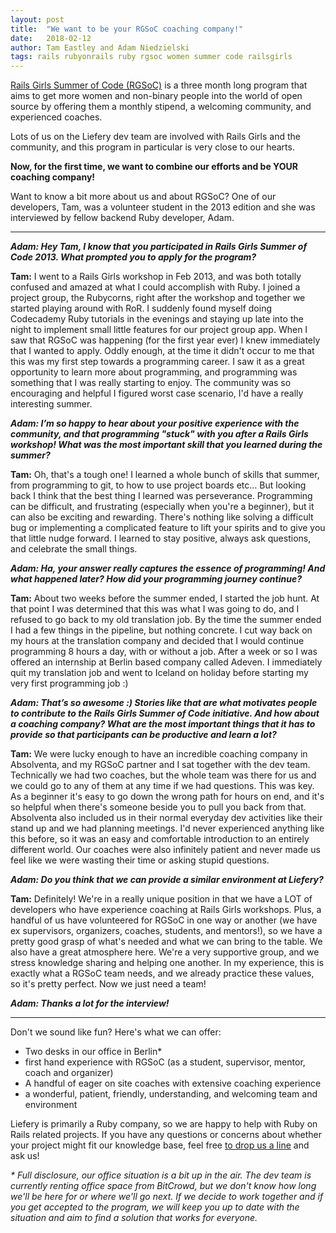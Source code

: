 ```yaml
---
layout: post
title:  "We want to be your RGSoC coaching company!"
date:   2018-02-12
author: Tam Eastley and Adam Niedzielski
tags: rails rubyonrails ruby rgsoc women summer code railsgirls
---
```


[Rails Girls Summer of Code (RGSoC)](https://railsgirlssummerofcode.org) is a three month long program that aims to get more women and non-binary people into the world of open source by offering them a monthly stipend, a welcoming community, and experienced coaches.

Lots of us on the Liefery dev team are involved with Rails Girls and the community, and this program in particular is very close to our hearts.

**Now, for the first time, we want to combine our efforts and be YOUR coaching company!**

Want to know a bit more about us and about RGSoC? One of our developers, Tam, was a volunteer student in the 2013 edition and she was interviewed by fellow backend Ruby developer, Adam.

------------------------------------------

_**Adam: Hey Tam, I know that you participated in Rails Girls Summer of Code 2013. What prompted you to apply for the program?**_

**Tam:** I went to a Rails Girls workshop in Feb 2013, and was both totally confused and amazed at what I could accomplish with Ruby. I joined a project group, the Rubycorns, right after the workshop and together we started playing around with RoR. I suddenly found myself doing Codecademy Ruby tutorials in the evenings and staying up late into the night to implement small little features for our project group app. When I saw that RGSoC was happening (for the first year ever) I knew immediately that I wanted to apply. Oddly enough, at the time it didn't occur to me that this was my first step towards a programming career. I saw it as a great opportunity to learn more about programming, and programming was something that I was really starting to enjoy. The community was so encouraging and helpful I figured worst case scenario, I'd have a really interesting summer.

_**Adam: I’m so happy to hear about your positive experience with the community, and that programming "stuck" with you after a Rails Girls workshop! What was the most important skill that you learned during the summer?**_

**Tam:** Oh, that's a tough one! I learned a whole bunch of skills that summer, from programming to git, to how to use project boards etc... But looking back I think that the best thing I learned was perseverance. Programming can be difficult, and frustrating (especially when you're a beginner), but it can also be exciting and rewarding. There's nothing like solving a difficult bug or implementing a complicated feature to lift your spirits and to give you that little nudge forward. I learned to stay positive, always ask questions, and celebrate the small things.

_**Adam: Ha, your answer really captures the essence of programming! And what happened later? How did your programming journey continue?**_

**Tam:** About two weeks before the summer ended, I started the job hunt. At that point I was determined that this was what I was going to do, and I refused to go back to my old translation job. By the time the summer ended I had a few things in the pipeline, but nothing concrete. I cut way back on my hours at the translation company and decided that I would continue programming 8 hours a day, with or without a job. After a week or so I was offered an internship at Berlin based company called Adeven. I immediately quit my translation job and went to Iceland on holiday before starting my very first programming job :)

_**Adam: That’s so awesome :) Stories like that are what motivates people to contribute to the Rails Girls Summer of Code initiative. And how about a coaching company? What are the most important things that it has to provide so that participants can be productive and learn a lot?**_

**Tam:** We were lucky enough to have an incredible coaching company in Absolventa, and my RGSoC partner and I sat together with the dev team. Technically we had two coaches, but the whole team was there for us and we could go to any of them at any time if we had questions. This was key. As a beginner it's easy to go down the wrong path for hours on end, and it's so helpful when there's someone beside you to pull you back from that. Absolventa also included us in their normal everyday dev activities like their stand up and we had planning meetings. I'd never experienced anything like this before, so it was an easy and comfortable introduction to an entirely different world. Our coaches were also infinitely patient and never made us feel like we were wasting their time or asking stupid questions.

_**Adam: Do you think that we can provide a similar environment at Liefery?**_

**Tam:** Definitely! We're in a really unique position in that we have a LOT of developers who have experience coaching at Rails Girls workshops. Plus, a handful of us have volunteered for RGSoC in one way or another (we have ex supervisors, organizers, coaches, students, and mentors!), so we have a pretty good grasp of what's needed and what we can bring to the table. We also have a great atmosphere here. We're a very supportive group, and we stress knowledge sharing and helping one another. In my experience, this is exactly what a RGSoC team needs, and we already practice these values, so it's pretty perfect. Now we just need a team!

_**Adam: Thanks a lot for the interview!**_

------------------------------------------

Don't we sound like fun? Here's what we can offer:
* Two desks in our office in Berlin*
* first hand experience with RGSoC (as a student, supervisor, mentor, coach and organizer)
* A handful of eager on site coaches with extensive coaching experience
* a wonderful, patient, friendly, understanding, and welcoming team and environment

Liefery is primarily a Ruby company, so we are happy to help with Ruby on Rails related projects. If you have any questions or concerns about whether your project might fit our knowledge base, feel free [to drop us a line](mailto:tam@liefery.com) and ask us!


_* Full disclosure, our office situation is a bit up in the air. The dev team is currently renting office space from BitCrowd, but we don't know how long we'll be here for or where we'll go next. If we decide to work together and if you get accepted to the program, we will keep you up to date with the situation and aim to find a solution that works for everyone._